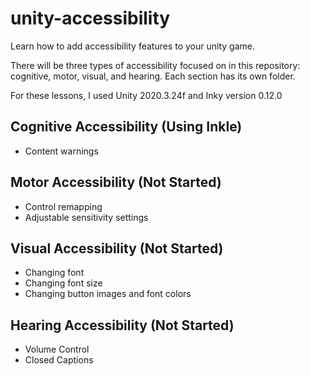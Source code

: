 # unity-accessibility
Learn how to add accessibility features to your unity game.

There will be three types of accessibility focused on in this repository: cognitive, motor, visual, and hearing. Each section has its own folder.

For these lessons, I used Unity 2020.3.24f and Inky version 0.12.0

<h2>Cognitive Accessibility (Using Inkle)</h2>
<ul>
  <li>Content warnings</li>
</ul>

<h2>Motor Accessibility (Not Started)</h2>
<ul>
  <li>Control remapping</li>
  <li>Adjustable sensitivity settings</li>
</ul>

<h2>Visual Accessibility (Not Started)</h2>
<ul>
  <li>Changing font</li>
  <li>Changing font size</li>
  <li>Changing button images and font colors</li>
</ul>

<h2>Hearing Accessibility (Not Started)</h2>
<ul>
  <li>Volume Control</li>
  <li>Closed Captions</li>
</ul>
